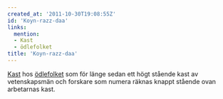 ```yaml
---
created_at: '2011-10-30T19:08:55Z'
id: 'Koyn-razz-daa'
links:
  mention:
  - Kast
  - ödlefolket
title: 'Koyn-razz-daa'
---
```


[Kast] hos [ödlefolket] som för länge sedan ett högt stående kast av vetenskapsmän och forskare som
numera räknas knappt stående ovan arbetarnas kast.

  [Kast]: Kast
  [ödlefolket]: ödlefolket
